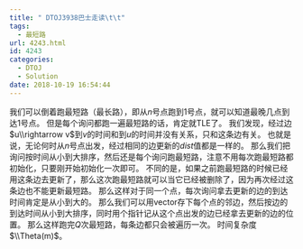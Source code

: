 ```yaml
---
title: " DTOJ3938巴士走读\t\t"
tags:
  - 最短路
url: 4243.html
id: 4243
categories:
  - DTOJ
  - Solution
date: 2018-10-19 16:54:44
---
```


我们可以倒着跑最短路（最长路），即从$n$号点跑到$1$号点，就可以知道最晚几点到达$1$号点。 但是每个询问都跑一遍最短路的话，肯定就TLE了。 我们发现，经过边$u\\rightarrow v$到$v$的时间和到$u$的时间并没有关系，只和这条边有关。 也就是说，无论何时从$n$号点出发，经过相同的边更新的$dist$值都是一样的。 那么我们把询问按时间从小到大排序，然后还是每个询问跑最短路，注意不用每次跑最短路都初始化，只要刚开始初始化一次即可。 不同的是，如果之前跑最短路的时候已经用这条边去更新了，那么这次跑最短路就可以当它已经被删除了，因为再次经过这条边也不能更新最短路。 那么这样对于同一个点，每次询问拿去更新的边的到达时间肯定是从小到大的。 那么我们可以用vector存下每个点的邻边，然后按边的到达时间从小到大排序，同时用个指针记从这个点出发的边已经拿去更新的边的位置。 那么这样跑完$Q$次最短路，每条边都只会被遍历一次。 时间复杂度$\\Theta(m)$。